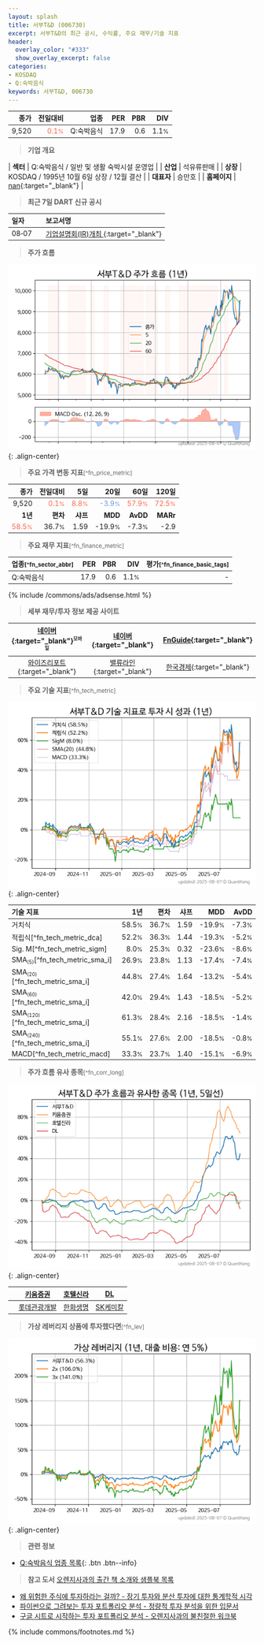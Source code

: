 ```yaml
---
layout: splash
title: 서부T&D (006730)
excerpt: 서부T&D의 최근 공시, 수익률, 주요 재무/기술 지표
header:
  overlay_color: "#333"
  show_overlay_excerpt: false
categories:
- KOSDAQ
- Q:숙박음식
keywords: 서부T&D, 006730
---
```


| **종가** | **전일대비** | **업종** | **PER** | **PBR** | **DIV** |
| -------: | -----------: | -------: | ------: | ------: | ------: |
| 9,520 | <span style="color: tomato">0.1<small>%</small></span> | Q:숙박음식 | 17.9 | 0.6 | 1.1<small>%</small> |

<!-- more -->


> **기업 개요**<a id="company"></a>

| <span style="white-space:nowrap;">**섹터**</span> | Q:숙박음식 / 일반 및 생활 숙박시설 운영업 |
| <span style="white-space:nowrap;">**산업**</span> | 석유류판매 |
| <span style="white-space:nowrap;">**상장**</span> | KOSDAQ / 1995년 10월 6일 상장 / 12월 결산 |
| <span style="white-space:nowrap;">**대표자**</span> | 승만호 |
| <span style="white-space:nowrap;">**홈페이지**</span> | [nan](nan){:target="_blank"} |


> **최근 7일 DART 신규 공시**<a id="dart"></a>

| **일자** |      | **보고서명** |
| :------- | :--- | :----------- |
| 08&#x2011;07 | | [기업설명회(IR)개최              ](https://dart.fss.or.kr/dsaf001/main.do?rcpNo=20250807900107){:target="_blank"} |


> **주가 흐름**<a id="price"></a>

![006730](/stock/images/006730.png){: .align-center}


> **주요 가격 변동 지표**<small>[^fn_price_metric]</small>

| **종가** | **전일대비** | **5일** | **20일** | **60일** | **120일** |
| -------: | -----------: | ------: | -------: | -------: | --------: |
| 9,520 | <span style="color: tomato">0.1<small>%</small></span> | <span style="color: tomato">8.8<small>%</small></span> | <span style="color: cornflowerblue">-3.9<small>%</small></span> | <span style="color: tomato">57.9<small>%</small></span> | <span style="color: tomato">72.5<small>%</small></span> |
| **1년** | **편차** | **샤프** | **MDD** | **AvDD** | **MARr** |
| <span style="color: tomato">58.5<small>%</small></span> | 36.7<small>%</small> | 1.59 | -19.9<small>%</small> | -7.3<small>%</small> | -2.9 |


> **주요 재무 지표**<small>[^fn_finance_metric]</small>

| **업종**<small>[^fn_sector_abbr]</small> | **PER** | **PBR** | **DIV** | **평가**<small>[^fn_finance_basic_tags]</small> |
| :--------------------------------------- | ------: | ------: | ------: | ----------------------------------------------: |
| Q:숙박음식 | 17.9 | 0.6 | 1.1<small>%</small> | - |



{% include /commons/ads/adsense.html %}

> **세부 재무/투자 정보 제공 사이트**

| [네이버](https://m.stock.naver.com/domestic/stock/006730/finance/summary){:target="_blank"}<sup><small>모바일</small></sup> | [네이버](https://finance.naver.com/item/coinfo.naver?code=006730){:target="_blank"} | [FnGuide](https://comp.fnguide.com/SVO2/ASP/SVD_Invest.asp?gicode=A006730&MenuYn=Y){:target="_blank"} |
| :---: | :---: | :---: |
| [와이즈리포트](https://comp.wisereport.co.kr/company/c1040001.aspx?cmp_cd=006730){:target="_blank"} | [밸류라인](https://www.valueline.co.kr/finance/summary/006730){:target="_blank"} | [한국경제](https://markets.hankyung.com/stock/006730/financial-summary){:target="_blank"} |


> **주요 기술 지표**<small>[^fn_tech_metric]</small>


![006730](/stock/images/006730_tech.png){: .align-center}

| **기술 지표** | **1년** | **편차** | **샤프** | **MDD** | **AvDD** |
| :------------ | ------: | -----------: | -------: | ------: | -------: |
| 거치식 | 58.5<small>%</small> | 36.7<small>%</small> | 1.59 | -19.9<small>%</small> | -7.3<small>%</small> |
| 적립식[^fn_tech_metric_dca] | 52.2<small>%</small> | 36.3<small>%</small> | 1.44 | -19.3<small>%</small> | -5.2<small>%</small> |
| Sig. M[^fn_tech_metric_sigm] | 8.0<small>%</small> | 25.3<small>%</small> | 0.32 | -23.6<small>%</small> | -8.6<small>%</small> |
| SMA<small><sub>(5)</sub></small>[^fn_tech_metric_sma_i] | 26.9<small>%</small> | 23.8<small>%</small> | 1.13 | -17.4<small>%</small> | -7.4<small>%</small> |
| SMA<small><sub>(20)</sub></small>[^fn_tech_metric_sma_i] | 44.8<small>%</small> | 27.4<small>%</small> | 1.64 | -13.2<small>%</small> | -5.4<small>%</small> |
| SMA<small><sub>(60)</sub></small>[^fn_tech_metric_sma_i] | 42.0<small>%</small> | 29.4<small>%</small> | 1.43 | -18.5<small>%</small> | -5.2<small>%</small> |
| SMA<small><sub>(120)</sub></small>[^fn_tech_metric_sma_i] | 61.3<small>%</small> | 28.4<small>%</small> | 2.16 | -18.5<small>%</small> | -1.4<small>%</small> |
| SMA<small><sub>(240)</sub></small>[^fn_tech_metric_sma_i] | 55.1<small>%</small> | 27.6<small>%</small> | 2.00 | -18.5<small>%</small> | -0.8<small>%</small> |
| MACD[^fn_tech_metric_macd] | 33.3<small>%</small> | 23.7<small>%</small> | 1.40 | -15.1<small>%</small> | -6.9<small>%</small> |


> **주가 흐름 유사 종목**<a id="corr"></a><small>[^fn_corr_long]</small>

![006730](/stock/images/006730_corr.png){: .align-center}

|       | [키움증권](/039490/) | [호텔신라](/008770/) | [DL](/000210/) |
| :---: | :------------------------------------: | :------------------------------------: | :------------------------------------: |
|       | [롯데관광개발](/032350/) | [한화생명](/088350/) | [SK케미칼](/285130/) |


> **가상 레버리지 상품에 투자했다면**<a id="2x"></a><small>[^fn_lev]</small>

![006730](/stock/images/006730_2x.png){: .align-center}


> **관련 정보**

- [Q:숙박음식 업종 목록](/stats/sector/kosdaq_업종_숙박음식_종목/){: .btn .btn--info}

> **참고 도서** [오렌지사과의 출간 책 소개와 샘플북 목록](https://kongdori.tistory.com/691)

- [왜 위험한 주식에 투자하라는 걸까? - 장기 투자와 분산 투자에 대한 통계학적 시각](https://kongdori.tistory.com/421)
- [파이썬으로 그려보는 투자 포트폴리오 분석  - 정량적 투자 분석을 위한 입문서](https://kongdori.tistory.com/643)
- [구글 시트로 시작하는 투자 포트폴리오 분석 - 오렌지사과의 불친절한 워크북](https://kongdori.tistory.com/449)


{% include commons/footnotes.md %}